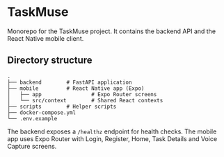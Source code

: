 # TaskMuse

Monorepo for the TaskMuse project. It contains the backend API and the React Native mobile client.

## Directory structure

```
.
├── backend        # FastAPI application
├── mobile         # React Native app (Expo)
│   ├── app                # Expo Router screens
│   └── src/context        # Shared React contexts
├── scripts        # Helper scripts
├── docker-compose.yml
└── .env.example
```

The backend exposes a `/healthz` endpoint for health checks. The mobile app uses
Expo Router with Login, Register, Home, Task Details and Voice Capture screens.

